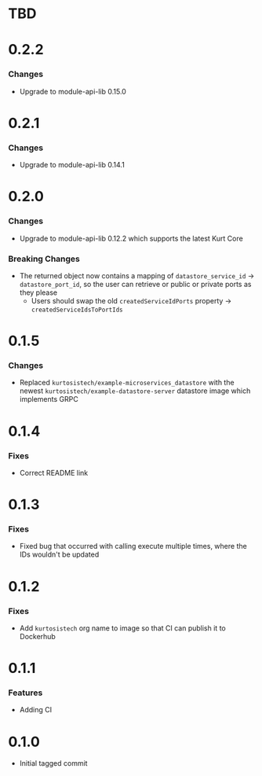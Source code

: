 # TBD

# 0.2.2
### Changes
* Upgrade to module-api-lib 0.15.0

# 0.2.1
### Changes
* Upgrade to module-api-lib 0.14.1

# 0.2.0
### Changes
* Upgrade to module-api-lib 0.12.2 which supports the latest Kurt Core

### Breaking Changes
* The returned object now contains a mapping of `datastore_service_id` -> `datastore_port_id`, so the user can retrieve or public or private ports as they please
    * Users should swap the old `createdServiceIdPorts` property -> `createdServiceIdsToPortIds`

# 0.1.5
### Changes
* Replaced `kurtosistech/example-microservices_datastore` with the newest `kurtosistech/example-datastore-server` datastore image which implements GRPC

# 0.1.4
### Fixes
* Correct README link

# 0.1.3
### Fixes
* Fixed bug that occurred with calling execute multiple times, where the IDs wouldn't be updated

# 0.1.2
### Fixes
* Add `kurtosistech` org name to image so that CI can publish it to Dockerhub

# 0.1.1
### Features
* Adding CI

# 0.1.0
* Initial tagged commit
